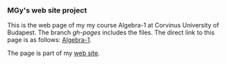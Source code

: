 ### MGy's web site project

This is the web page of my my course Algebra-1 at Corvinus University of Budapest.
The branch *gh-pages* includes the files. 
The direct link to this page is as follows:
[Algebra-1](https://magyarkuti.github.io/algebra-1).

The page is part of my [web site](https://magyarkuti.github.io).
